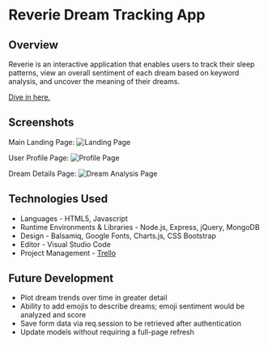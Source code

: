 # Reverie Dream Tracking App

## Overview
 Reverie is an interactive application that enables users to track their sleep patterns,  view an overall sentiment of each dream based on keyword analysis, and uncover the meaning of their dreams.

 [Dive in here.](https://dreamer-app.herokuapp.com/)


## Screenshots
Main Landing Page:
![Landing Page](https://i.imgur.com/7RLR6fH.png "Are you a dreamer?")

User Profile Page:
![Profile Page](https://i.imgur.com/fT1r6Pk.png)

Dream Details Page:
![Dream Analysis Page](https://i.imgur.com/qrNmNAu.png)


## Technologies Used
  * Languages - HTML5, Javascript
  * Runtime Environments & Libraries - Node.js, Express, jQuery, MongoDB
  * Design - Balsamiq, Google Fonts, Charts.js, CSS Bootstrap
  * Editor - Visual Studio Code
  * Project Management - [Trello](https://trello.com/invite/b/f7MomJCv/cb5ee1900a3985a44b83af37b27698fe/project-2)


## Future Development
  * Plot dream trends over time in greater detail
  * Ability to add emojis to describe dreams; emoji sentiment would be analyzed and score
  * Save form data via req.session to be retrieved after authentication
  * Update models without requiring a full-page refresh
